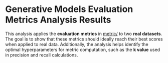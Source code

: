 # Generative Models Evaluation Metrics Analysis Results

This analysis applies the **evaluation metrics** in [metric/](./metric/) to two **real datasets**. The goal is to show that these metrics should ideally reach their best scores when applied to real data. Additionally, the analysis helps identify the optimal hyperparameters for metric computation, such as the **k value** used in precision and recall calculations.